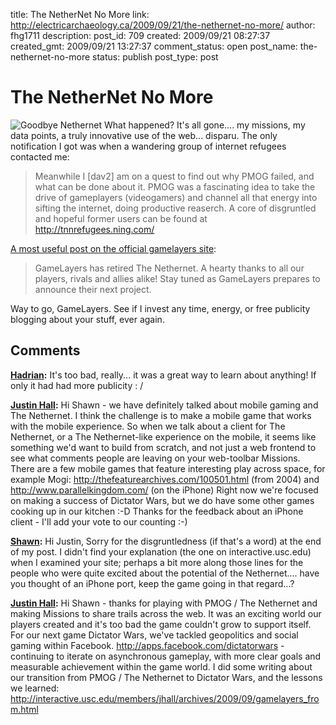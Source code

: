 title: The NetherNet No More
link: http://electricarchaeology.ca/2009/09/21/the-nethernet-no-more/
author: fhg1711
description: 
post_id: 709
created: 2009/09/21 08:27:37
created_gmt: 2009/09/21 13:27:37
comment_status: open
post_name: the-nethernet-no-more
status: publish
post_type: post

# The NetherNet No More

![Goodbye Nethernet](http://thenethernet.com/system/no-more-nethernet.jpg) What happened? It's all gone.... my missions, my data points, a truly innovative use of the web... disparu. The only notification I got was when a wandering group of internet refugees contacted me: 

> Meanwhile I [dav2] am on a quest to find out why PMOG failed, and what can be done about it. PMOG was a fascinating idea to take the drive of gameplayers (videogamers) and channel all that energy into sifting the internet, doing productive reaserch. A core of disgruntled and hopeful former users can be found at <http://tnnrefugees.ning.com/>

[A most useful post on the official gamelayers site](http://gamelayers.com/gamelayers-retires-nethernet): 

> GameLayers has retired The Nethernet. A hearty thanks to all our players, rivals and allies alike! Stay tuned as GameLayers prepares to announce their next project.

Way to go, GameLayers. See if I invest any time, energy, or free publicity blogging about your stuff, ever again.

## Comments

**[Hadrian](#2339 "2009-10-14 10:16:10"):** It's too bad, really... it was a great way to learn about anything! If only it had had more publicity : /

**[Justin Hall](#2284 "2009-09-21 18:54:43"):** Hi Shawn - we have definitely talked about mobile gaming and The Nethernet. I think the challenge is to make a mobile game that works with the mobile experience. So when we talk about a client for The Nethernet, or a The Nethernet-like experience on the mobile, it seems like something we'd want to build from scratch, and not just a web frontend to see what comments people are leaving on your web-toolbar Missions. There are a few mobile games that feature interesting play across space, for example Mogi: http://thefeaturearchives.com/100501.html (from 2004) and http://www.parallelkingdom.com/ (on the iPhone) Right now we're focused on making a success of Dictator Wars, but we do have some other games cooking up in our kitchen :-D Thanks for the feedback about an iPhone client - I'll add your vote to our counting :-)

**[Shawn](#2283 "2009-09-21 15:23:23"):** Hi Justin, Sorry for the disgruntledness (if that's a word) at the end of my post. I didn't find your explanation (the one on interactive.usc.edu) when I examined your site; perhaps a bit more along those lines for the people who were quite excited about the potential of the Nethernet.... have you thought of an iPhone port, keep the game going in that regard...?

**[Justin Hall](#2282 "2009-09-21 14:25:48"):** Hi Shawn - thanks for playing with PMOG / The Nethernet and making Missions to share trails across the web. It was an exciting world our players created and it's too bad the game couldn't grow to support itself. For our next game Dictator Wars, we've tackled geopolitics and social gaming within Facebook. http://apps.facebook.com/dictatorwars - continuing to iterate on asynchronous gameplay, with more clear goals and measurable achievement within the game world. I did some writing about our transition from PMOG / The Nethernet to Dictator Wars, and the lessons we learned: http://interactive.usc.edu/members/jhall/archives/2009/09/gamelayers_from.html

